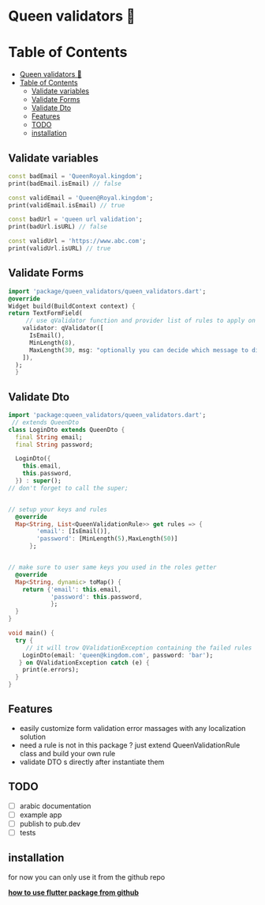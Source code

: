 # Queen validators 👑

<!-- - [Queen validators](#Queen-validators) -->

# Table of Contents

- [Queen validators 👑](#queen-validators-)
- [Table of Contents](#table-of-contents)
  - [Validate variables](#validate-variables)
  - [Validate Forms](#validate-forms)
  - [Validate Dto](#validate-dto)
  - [Features](#features)
  - [TODO](#todo)
  - [installation](#installation)

## Validate variables

```dart
const badEmail = 'QueenRoyal.kingdom';
print(badEmail.isEmail) // false

const validEmail = 'Queen@Royal.kingdom';
print(validEmail.isEmail) // true

```

```dart
const badUrl = 'queen url validation';
print(badUrl.isURL) // false

const validUrl = 'https://www.abc.com';
print(validUrl.isURL) // true

```

## Validate Forms

```dart
import 'package/queen_validators/queen_validators.dart';
@override
Widget build(BuildContext context) {
return TextFormField(
     // use qValidator function and provider list of rules to apply on this field
    validator: qValidator([
      IsEmail(),
      MinLength(8),
      MaxLength(30, msg: "optionally you can decide which message to display if the validation fails"),
    ]),
  );
  }
```

## Validate Dto

```dart
import 'package:queen_validators/queen_validators.dart';
 // extends QueenDto
class LoginDto extends QueenDto {
  final String email;
  final String password;

  LoginDto({
    this.email,
    this.password,
  }) : super();
// don't forget to call the super;


// setup your keys and rules
  @override
  Map<String, List<QueenValidationRule>> get rules => {
        'email': [IsEmail()],
        'password': [MinLength(5),MaxLength(50)]
      };


// make sure to user same keys you used in the roles getter
  @override
  Map<String, dynamic> toMap() {
    return {'email': this.email,
            'password': this.password,
            };
  }
}

void main() {
  try {
     // it will trow QValidationException containing the failed rules
    LoginDto(email: 'queen@kingdom.com', password: 'bar');
   } on QValidationException catch (e) {
    print(e.errors);
  }
}

```

## Features

- easily customize form validation error massages with any localization solution
- need a rule is not in this package ? just extend QueenValidationRule<T> class and build your own rule
- validate DTO s directly after instantiate them

## TODO

- [ ] arabic documentation
- [ ] example app
- [ ] publish to pub.dev
- [ ] tests

## installation

for now you can only use it from the github repo

**[how to use flutter package from github](https://stackoverflow.com/a/54023220/14834591)**
